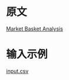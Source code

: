 # 原文
[Market Basket Analysis](https://github.com/mahmoudparsian/data-algorithms-book/tree/master/src/main/java/org/dataalgorithms/chap07)

# 输入示例
[input.csv](./../../../../resources/chap07/input.csv)